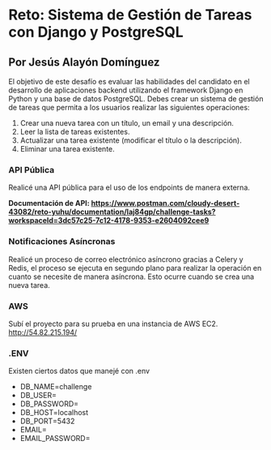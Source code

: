  # Reto: Sistema de Gestión de Tareas con Django y PostgreSQL
 ## Por Jesús Alayón Domínguez

El objetivo de este desafío es evaluar las habilidades del candidato en el desarrollo
de aplicaciones backend utilizando el framework Django en Python y una base de
datos PostgreSQL. Debes crear un sistema de gestión de tareas que permita a los
usuarios realizar las siguientes operaciones:
1. Crear una nueva tarea con un título, un email y una descripción.
2. Leer la lista de tareas existentes.
3. Actualizar una tarea existente (modificar el título o la descripción).
4. Eliminar una tarea existente.


### API Pública
Realicé una API pública para el uso de los endpoints de manera externa.

**Documentación de API: https://www.postman.com/cloudy-desert-43082/reto-yuhu/documentation/laj84gp/challenge-tasks?workspaceId=3dc57c25-7c12-4178-9353-e2604092cee9**

### Notificaciones Asíncronas
Realicé un proceso de correo electrónico asíncrono gracias a Celery y Redis, el proceso se ejecuta en segundo plano para realizar la operación en cuanto se necesite de manera asíncrona. Esto ocurre cuando se crea una nueva tarea.

### AWS
Subí el proyecto para su prueba en una instancia de AWS EC2.
http://54.82.215.194/

### .ENV
Existen ciertos datos que manejé con .env
- DB_NAME=challenge
- DB_USER=
- DB_PASSWORD=
- DB_HOST=localhost
- DB_PORT=5432  
- EMAIL=
- EMAIL_PASSWORD=
